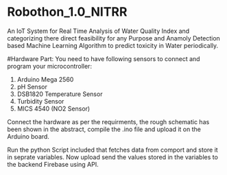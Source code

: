 # Robothon_1.0_NITRR
An IoT System for Real Time Analysis of Water Quality Index and categorizing there direct feasibility for any Purpose and Anamoly Detection based Machine Learning Algorithm to predict toxicity in Water periodically. 

#Hardware Part:
You need to have following sensors to connect and program your microcontroller:
1. Arduino Mega 2560
2. pH Sensor
3. DSB1820 Temperature Sensor
4. Turbidity Sensor
5. MICS 4540 (NO2 Sensor)

Connect the hardware as per the requirments, the rough schematic has been shown in the abstract, compile the .ino file and upload it on the Arduino board.

Run the python Script included that fetches data from comport and store it in seprate variables. Now upload send the values stored in the variables to the backend Firebase using API.
